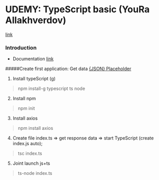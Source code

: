 # UDEMY: TypeScript basic (YouRa Allakhverdov)
[link](https://www.udemy.com/course/typescript-bootcamp/learn/lecture/26214098?start=0#overview)

### Introduction
- Documentation [link](https://www.typescriptlang.org/docs/)

#####Create first application:
Get data <a href="https://jsonplaceholder.typicode.com/todos" target="_blank">{JSON} Placeholder</a>
1. Install typeScript (g)
> npm install-g typescript ts node
2. Install npm
> npm init 
3. Install axios
> npm install axios
4. Create file index.ts => get response data => start TypeScript (create index.js auto);
>  tsc index.ts  
5. Joint launch js+ts
> ts-node index.ts
  